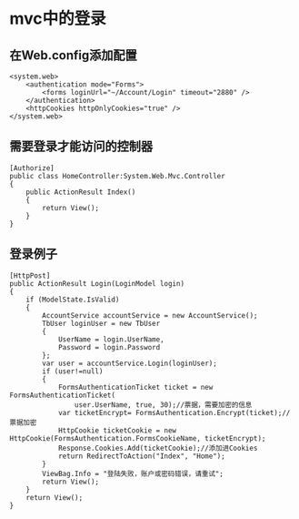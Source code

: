 # mvc中的登录

## 在Web.config添加配置

    <system.web>
        <authentication mode="Forms">
            <forms loginUrl="~/Account/Login" timeout="2880" />
        </authentication>
        <httpCookies httpOnlyCookies="true" />
    </system.web>

## 需要登录才能访问的控制器

    [Authorize]
    public class HomeController:System.Web.Mvc.Controller
    {
        public ActionResult Index()
        {
            return View();
        }
    }

## 登录例子

    [HttpPost]
    public ActionResult Login(LoginModel login)
    {
        if (ModelState.IsValid)
        {
            AccountService accountService = new AccountService();
            TbUser loginUser = new TbUser
            {
                UserName = login.UserName,
                Password = login.Password
            };
            var user = accountService.Login(loginUser);
            if (user!=null)
            {
                FormsAuthenticationTicket ticket = new FormsAuthenticationTicket(
                    user.UserName, true, 30);//票据，需要加密的信息
                var ticketEncrypt= FormsAuthentication.Encrypt(ticket);//票据加密
                HttpCookie ticketCookie = new HttpCookie(FormsAuthentication.FormsCookieName, ticketEncrypt);
                Response.Cookies.Add(ticketCookie);//添加进Cookies
                return RedirectToAction("Index", "Home");
            }
            ViewBag.Info = "登陆失败，账户或密码错误，请重试";
            return View();
        }
        return View();
    }
